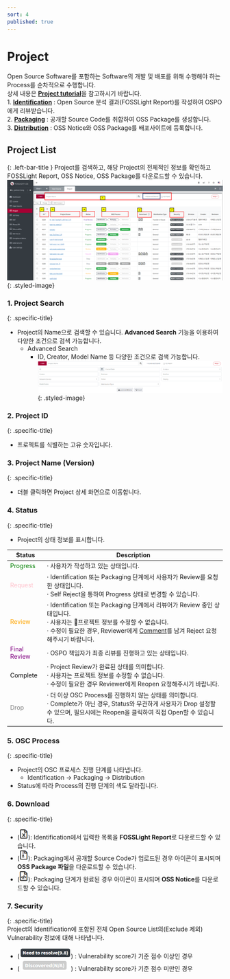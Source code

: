 ```yaml
---
sort: 4
published: true
---
```

# Project
<div class="note">
    Open Source Software를 포함하는 Software의 개발 및 배포를 위해 수행해야 하는 Process를 순차적으로 수행합니다. <br>
    상세 내용은 <a href="https://fosslight.org/hub-guide/tutorial/1_project"><strong>Project tutorial</strong></a>을 참고하시기 바랍니다.<br>
    1. <a href="https://fosslight.org/hub-guide/tutorial/1_project/2_Identification"><strong>Identification</strong></a> : Open Source 분석 결과(FOSSLight Report)를 작성하여 OSPO에게 리뷰받습니다.<br>
    2. <a href="https://fosslight.org/hub-guide/tutorial/1_project/3_packaging"><strong>Packaging</strong></a> : 공개할 Source Code를 취합하여 OSS Package를 생성합니다. <br>
    3. <a href="https://fosslight.org/hub-guide/tutorial/1_project/4_distribution"><strong>Distribution</strong></a> : OSS Notice와 OSS Package를 배포사이트에 등록합니다. 
</div>

## Project List
{: .left-bar-title }
Project를 검색하고, 해당 Project의 전체적인 정보를 확인하고 FOSSLight Report, OSS Notice, OSS Package를 다운로드할 수 있습니다.
![ProjectList](images/4_project_list_main.png){: .styled-image}  

### 1. Project Search
{: .specific-title}  
- Project의 Name으로 검색할 수 있습니다. **Advanced Search** 기능을 이용하여 다양한 조건으로 검색 가능합니다.
    - Advanced Search
        - ID, Creator, Model Name 등 다양한 조건으로 검색 가능합니다.
    ![Project_adv_search](images/4_project_search_adv.png){: .styled-image}


### 2. Project ID
{: .specific-title}  
- 프로젝트를 식별하는 고유 숫자입니다.

### 3. Project Name (Version)
{: .specific-title}  
- 더블 클릭하면 Project 상세 화면으로 이동합니다.

### 4. Status
{: .specific-title}  
- Project의 상태 정보를 표시합니다.

|Status|   Description   |
|----|----|
|<span style="color:green"> Progress </span>| · 사용자가 작성하고 있는 상태입니다.|
|<span style="color:pink"> Request </span>|· Identification 또는 Packaging 단계에서 사용자가 Review를 요청한 상태입니다. <br>· Self Reject을 통하여 Progress 상태로 변경할 수 있습니다.|
|<span style="color:orange"> Review </span>| · Identification 또는 Packaging 단계에서 리뷰어가 Review 중인 상태입니다.<br>· 사용자는 프로젝트 정보를 수정할 수 없습니다. <br>· 수정이 필요한 경우, Reviewer에게 [Comment](#comment)를 남겨 Reject 요청해주시기 바랍니다.|
|<span style="color:purple"> Final Review </span>| · OSPO 책임자가 최종 리뷰를 진행하고 있는 상태입니다.|
|<span style="color:black"> Complete </span>| · Project Review가 완료된 상태를 의미합니다. <br>· 사용자는 프로젝트 정보를 수정할 수 없습니다.<br> · 수정이 필요한 경우 Reviewer에게 Reopen 요청해주시기 바랍니다.|
|<span style="color:grey"> Drop </span>| · 더 이상 OSC Process를 진행하지 않는 상태를 의미합니다. <br>· Complete가 아닌 경우, Status와 무관하게 사용자가 Drop 설정할 수 있으며, 필요시에는 Reopen을 클릭하여 직접 Open할 수 있습니다.|


### 5. OSC Process
{: .specific-title}  
- Project의 OSC 프로세스 진행 단계를 나타냅니다.
    - Identification -> Packaging -> Distribution
- Status에 따라 Process의 진행 단계의 색도 달라집니다.


### 6. Download
{: .specific-title}  
- (<img src="images/4_project_download_report_icon.PNG" width="20" height="25" />): Identification에서 입력한 목록을 **FOSSLight Report**로 다운로드할 수 있습니다.
- (<img src="images/4_project_download_file_icon.PNG" width="20" height="25" />): Packaging에서 공개할 Source Code가 업로드된 경우 아이콘이 표시되며 **OSS Package 파일**을 다운로드할 수 있습니다.
- (<img src="images/4_project_download_notice_icon.PNG" width="20" height="25" />): Packaging 단계가 완료된 경우 아이콘이 표시되며 **OSS Notice**를 다운로드할 수 있습니다.


### 7. Security
{: .specific-title}  
Project의 Identification에 포함된 전체 Open Source List의(Exclude 제외) Vulnerability 정보에 대해 나타냅니다.
- (<img src="images/4_project_security_need_to_resolve.PNG" width="120" height="25" />) : Vulnerability score가 기준 점수 이상인 경우 
- (<img src="images/4_project_security_na.PNG" width="120" height="25" />) : Vulnerability score가 기준 점수 미만인 경우 
